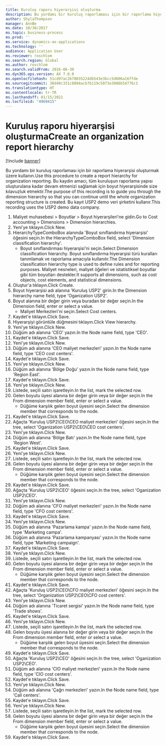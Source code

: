 ```yaml
---
title: Kuruluş raporu hiyerarşisi oluşturma
description: Bu yordamı bir kuruluş raporlaması için bir raporlama hiyerarşisi oluşturmak üzere kullanın.
author: ShylaThompson
manager: AnnBe
ms.date: 10/30/2017
ms.topic: business-process
ms.prod: ''
ms.service: dynamics-ax-applications
ms.technology: ''
audience: Application User
ms.reviewer: roschlom
ms.search.region: Global
ms.author: roschlom
ms.search.validFrom: 2016-06-30
ms.dyn365.ops.version: AX 7.0.0
ms.openlocfilehash: 51cd97ac2b78035224db543e3bcc5d606a16ffde
ms.sourcegitcommit: 38d40c331c8894acb7b119c5073e3088b54776c1
ms.translationtype: HT
ms.contentlocale: tr-TR
ms.lasthandoff: 01/15/2021
ms.locfileid: "4969415"
---
```

# <a name="create-an-organization-report-hierarchy"></a><span data-ttu-id="7f1f0-103">Kuruluş raporu hiyerarşisi oluşturma</span><span class="sxs-lookup"><span data-stu-id="7f1f0-103">Create an organization report hierarchy</span></span>

[!include [banner](../../includes/banner.md)]

<span data-ttu-id="7f1f0-104">Bu yordamı bir kuruluş raporlaması için bir raporlama hiyerarşisi oluşturmak üzere kullanın.</span><span class="sxs-lookup"><span data-stu-id="7f1f0-104">Use this procedure to create a report hierarchy for organization reporting.</span></span> <span data-ttu-id="7f1f0-105">Bu kaydın amacı, tüm kuruluşun raporlama yapısı oluşturulana kadar devam etmenizi sağlamak için boyut hiyerarşisinde size kılavuzluk etmektir.</span><span class="sxs-lookup"><span data-stu-id="7f1f0-105">The purpose of this recording is to guide you through the dimension hierarchy so that you can continue until the whole organization reporting structure is created.</span></span> <span data-ttu-id="7f1f0-106">Bu kayıt USP2 demo veri şirketini kullanır.</span><span class="sxs-lookup"><span data-stu-id="7f1f0-106">This recording uses the USP2 demo data company.</span></span>

1. <span data-ttu-id="7f1f0-107">Maliyet muhasebesi > Boyutlar > Boyut hiyerarşileri'ne gidin.</span><span class="sxs-lookup"><span data-stu-id="7f1f0-107">Go to Cost accounting > Dimensions > Dimension hierarchies.</span></span>
2. <span data-ttu-id="7f1f0-108">Yeni'ye tıklayın.</span><span class="sxs-lookup"><span data-stu-id="7f1f0-108">Click New.</span></span>
3. <span data-ttu-id="7f1f0-109">HierarchyTypeComboBox alanında 'Boyut sınıflandırma hiyerarşisi' öğesini seçin.</span><span class="sxs-lookup"><span data-stu-id="7f1f0-109">In the HierarchyTypeComboBox field, select 'Dimension classification hierarchy'.</span></span>
    * <span data-ttu-id="7f1f0-110">Boyut sınıflandırması hiyerarşisi'ni seçin.</span><span class="sxs-lookup"><span data-stu-id="7f1f0-110">Select Dimension classification hierarchy.</span></span> <span data-ttu-id="7f1f0-111">Boyut sınıflandırma hiyerarşisi türü kuralları tanımlamak ve raporlama amacıyla kullanılır.</span><span class="sxs-lookup"><span data-stu-id="7f1f0-111">The Dimension classification hierarchy type is used to define rules and for reporting purposes.</span></span> <span data-ttu-id="7f1f0-112">Maliyet nesneleri, maliyet öğeleri ve istatistiksel boyutlar gibi tüm boyutları destekler.</span><span class="sxs-lookup"><span data-stu-id="7f1f0-112">It supports all dimensions, such as cost objects, cost elements, and statistical dimensions.</span></span>  
4. <span data-ttu-id="7f1f0-113">Oluştur'a tıklayın.</span><span class="sxs-lookup"><span data-stu-id="7f1f0-113">Click Create.</span></span>
5. <span data-ttu-id="7f1f0-114">Boyut hiyerarşisi adı alanına 'Kuruluş USP2' girin.</span><span class="sxs-lookup"><span data-stu-id="7f1f0-114">In the Dimension hierarchy name field, type 'Oganization USP2'.</span></span>
6. <span data-ttu-id="7f1f0-115">Boyut alanına bir değer girin veya buradan bir değer seçin.</span><span class="sxs-lookup"><span data-stu-id="7f1f0-115">In the Dimension field, enter or select a value.</span></span>
    * <span data-ttu-id="7f1f0-116">Maliyet Merkezleri'ni seçin.</span><span class="sxs-lookup"><span data-stu-id="7f1f0-116">Select Cost centers.</span></span>  
7. <span data-ttu-id="7f1f0-117">Kaydet'e tıklayın.</span><span class="sxs-lookup"><span data-stu-id="7f1f0-117">Click Save.</span></span>
8. <span data-ttu-id="7f1f0-118">Hiyerarşiyi görüntüle düğmesini tıklayın.</span><span class="sxs-lookup"><span data-stu-id="7f1f0-118">Click View hierarchy.</span></span>
9. <span data-ttu-id="7f1f0-119">Yeni'ye tıklayın.</span><span class="sxs-lookup"><span data-stu-id="7f1f0-119">Click New.</span></span>
10. <span data-ttu-id="7f1f0-120">Düğüm adı alanına 'CEO' yazın.</span><span class="sxs-lookup"><span data-stu-id="7f1f0-120">In the Node name field, type 'CEO'.</span></span>
11. <span data-ttu-id="7f1f0-121">Kaydet'e tıklayın.</span><span class="sxs-lookup"><span data-stu-id="7f1f0-121">Click Save.</span></span>
12. <span data-ttu-id="7f1f0-122">Yeni'ye tıklayın.</span><span class="sxs-lookup"><span data-stu-id="7f1f0-122">Click New.</span></span>
13. <span data-ttu-id="7f1f0-123">Düğüm adı alanına 'CEO maliyet merkezleri' yazın.</span><span class="sxs-lookup"><span data-stu-id="7f1f0-123">In the Node name field, type 'CEO cost centers'.</span></span>
14. <span data-ttu-id="7f1f0-124">Kaydet'e tıklayın.</span><span class="sxs-lookup"><span data-stu-id="7f1f0-124">Click Save.</span></span>
15. <span data-ttu-id="7f1f0-125">Yeni'ye tıklayın.</span><span class="sxs-lookup"><span data-stu-id="7f1f0-125">Click New.</span></span>
16. <span data-ttu-id="7f1f0-126">Düğüm adı alanına 'Bölge Doğu' yazın.</span><span class="sxs-lookup"><span data-stu-id="7f1f0-126">In the Node name field, type 'Region East'.</span></span>
17. <span data-ttu-id="7f1f0-127">Kaydet'e tıklayın.</span><span class="sxs-lookup"><span data-stu-id="7f1f0-127">Click Save.</span></span>
18. <span data-ttu-id="7f1f0-128">Yeni'ye tıklayın.</span><span class="sxs-lookup"><span data-stu-id="7f1f0-128">Click New.</span></span>
19. <span data-ttu-id="7f1f0-129">Listede, seçili satırı işaretleyin.</span><span class="sxs-lookup"><span data-stu-id="7f1f0-129">In the list, mark the selected row.</span></span>
20. <span data-ttu-id="7f1f0-130">Gelen boyutu üyesi alanına bir değer girin veya bir değer seçin.</span><span class="sxs-lookup"><span data-stu-id="7f1f0-130">In the From dimension member field, enter or select a value.</span></span>
    * <span data-ttu-id="7f1f0-131">Düğüme karşılık gelen boyut üyesini seçin.</span><span class="sxs-lookup"><span data-stu-id="7f1f0-131">Select the dimension member that corresponds to the node.</span></span>  
21. <span data-ttu-id="7f1f0-132">Kaydet'e tıklayın.</span><span class="sxs-lookup"><span data-stu-id="7f1f0-132">Click Save.</span></span>
22. <span data-ttu-id="7f1f0-133">Ağaçta 'Kuruluş USP2\CEO\CEO maliyet merkezleri' öğesini seçin.</span><span class="sxs-lookup"><span data-stu-id="7f1f0-133">In the tree, select 'Oganization USP2\CEO\CEO cost centers'.</span></span>
23. <span data-ttu-id="7f1f0-134">Yeni'ye tıklayın.</span><span class="sxs-lookup"><span data-stu-id="7f1f0-134">Click New.</span></span>
24. <span data-ttu-id="7f1f0-135">Düğüm adı alanına 'Bölge Batı' yazın.</span><span class="sxs-lookup"><span data-stu-id="7f1f0-135">In the Node name field, type 'Region West'.</span></span>
25. <span data-ttu-id="7f1f0-136">Kaydet'e tıklayın.</span><span class="sxs-lookup"><span data-stu-id="7f1f0-136">Click Save.</span></span>
26. <span data-ttu-id="7f1f0-137">Yeni'ye tıklayın.</span><span class="sxs-lookup"><span data-stu-id="7f1f0-137">Click New.</span></span>
27. <span data-ttu-id="7f1f0-138">Listede, seçili satırı işaretleyin.</span><span class="sxs-lookup"><span data-stu-id="7f1f0-138">In the list, mark the selected row.</span></span>
28. <span data-ttu-id="7f1f0-139">Gelen boyutu üyesi alanına bir değer girin veya bir değer seçin.</span><span class="sxs-lookup"><span data-stu-id="7f1f0-139">In the From dimension member field, enter or select a value.</span></span>
    * <span data-ttu-id="7f1f0-140">Düğüme karşılık gelen boyut üyesini seçin.</span><span class="sxs-lookup"><span data-stu-id="7f1f0-140">Select the dimension member that corresponds to the node.</span></span>  
29. <span data-ttu-id="7f1f0-141">Kaydet'e tıklayın.</span><span class="sxs-lookup"><span data-stu-id="7f1f0-141">Click Save.</span></span>
30. <span data-ttu-id="7f1f0-142">Ağaçta 'Kuruluş USP2\CEO' öğesini seçin.</span><span class="sxs-lookup"><span data-stu-id="7f1f0-142">In the tree, select 'Oganization USP2\CEO'.</span></span>
31. <span data-ttu-id="7f1f0-143">Yeni'ye tıklayın.</span><span class="sxs-lookup"><span data-stu-id="7f1f0-143">Click New.</span></span>
32. <span data-ttu-id="7f1f0-144">Düğüm adı alanına 'CFO maliyet merkezleri' yazın.</span><span class="sxs-lookup"><span data-stu-id="7f1f0-144">In the Node name field, type 'CFO cost centers'.</span></span>
33. <span data-ttu-id="7f1f0-145">Kaydet'e tıklayın.</span><span class="sxs-lookup"><span data-stu-id="7f1f0-145">Click Save.</span></span>
34. <span data-ttu-id="7f1f0-146">Yeni'ye tıklayın.</span><span class="sxs-lookup"><span data-stu-id="7f1f0-146">Click New.</span></span>
35. <span data-ttu-id="7f1f0-147">Düğüm adı alanına 'Pazarlama kampa' yazın.</span><span class="sxs-lookup"><span data-stu-id="7f1f0-147">In the Node name field, type 'Marketing campa'.</span></span>
36. <span data-ttu-id="7f1f0-148">Düğüm adı alanına 'Pazarlama kampanyası' yazın.</span><span class="sxs-lookup"><span data-stu-id="7f1f0-148">In the Node name field, type 'Marketing campaign'.</span></span>
37. <span data-ttu-id="7f1f0-149">Kaydet'e tıklayın.</span><span class="sxs-lookup"><span data-stu-id="7f1f0-149">Click Save.</span></span>
38. <span data-ttu-id="7f1f0-150">Yeni'ye tıklayın.</span><span class="sxs-lookup"><span data-stu-id="7f1f0-150">Click New.</span></span>
39. <span data-ttu-id="7f1f0-151">Listede, seçili satırı işaretleyin.</span><span class="sxs-lookup"><span data-stu-id="7f1f0-151">In the list, mark the selected row.</span></span>
40. <span data-ttu-id="7f1f0-152">Gelen boyutu üyesi alanına bir değer girin veya bir değer seçin.</span><span class="sxs-lookup"><span data-stu-id="7f1f0-152">In the From dimension member field, enter or select a value.</span></span>
    * <span data-ttu-id="7f1f0-153">Düğüme karşılık gelen boyut üyesini seçin.</span><span class="sxs-lookup"><span data-stu-id="7f1f0-153">Select the dimension member that corresponds to the node.</span></span>  
41. <span data-ttu-id="7f1f0-154">Kaydet'e tıklayın.</span><span class="sxs-lookup"><span data-stu-id="7f1f0-154">Click Save.</span></span>
42. <span data-ttu-id="7f1f0-155">Ağaçta 'Kuruluş USP2\CEO\CFO maliyet merkezleri' öğesini seçin.</span><span class="sxs-lookup"><span data-stu-id="7f1f0-155">In the tree, select 'Organization USP2\CEO\CFO cost centers'.</span></span>
43. <span data-ttu-id="7f1f0-156">Yeni'ye tıklayın.</span><span class="sxs-lookup"><span data-stu-id="7f1f0-156">Click New.</span></span>
44. <span data-ttu-id="7f1f0-157">Düğüm adı alanına 'Ticaret sergisi' yazın.</span><span class="sxs-lookup"><span data-stu-id="7f1f0-157">In the Node name field, type 'Trade shows'.</span></span>
45. <span data-ttu-id="7f1f0-158">Kaydet'e tıklayın.</span><span class="sxs-lookup"><span data-stu-id="7f1f0-158">Click Save.</span></span>
46. <span data-ttu-id="7f1f0-159">Yeni'ye tıklayın.</span><span class="sxs-lookup"><span data-stu-id="7f1f0-159">Click New.</span></span>
47. <span data-ttu-id="7f1f0-160">Listede, seçili satırı işaretleyin.</span><span class="sxs-lookup"><span data-stu-id="7f1f0-160">In the list, mark the selected row.</span></span>
48. <span data-ttu-id="7f1f0-161">Gelen boyutu üyesi alanına bir değer girin veya bir değer seçin.</span><span class="sxs-lookup"><span data-stu-id="7f1f0-161">In the From dimension member field, enter or select a value.</span></span>
    * <span data-ttu-id="7f1f0-162">Düğüme karşılık gelen boyut üyesini seçin.</span><span class="sxs-lookup"><span data-stu-id="7f1f0-162">Select the dimension member that corresponds to the node.</span></span>  
49. <span data-ttu-id="7f1f0-163">Kaydet'e tıklayın.</span><span class="sxs-lookup"><span data-stu-id="7f1f0-163">Click Save.</span></span>
50. <span data-ttu-id="7f1f0-164">Ağaçta 'Kuruluş USP2\CEO' öğesini seçin.</span><span class="sxs-lookup"><span data-stu-id="7f1f0-164">In the tree, select 'Oganization USP2\CEO'.</span></span>
51. <span data-ttu-id="7f1f0-165">Düğüm adı alanına 'CIO maliyet merkezleri' yazın.</span><span class="sxs-lookup"><span data-stu-id="7f1f0-165">In the Node name field, type 'CIO cost centers'.</span></span>
52. <span data-ttu-id="7f1f0-166">Kaydet'e tıklayın.</span><span class="sxs-lookup"><span data-stu-id="7f1f0-166">Click Save.</span></span>
53. <span data-ttu-id="7f1f0-167">Yeni'ye tıklayın.</span><span class="sxs-lookup"><span data-stu-id="7f1f0-167">Click New.</span></span>
54. <span data-ttu-id="7f1f0-168">Düğüm adı alanına 'Çağrı merkezleri' yazın.</span><span class="sxs-lookup"><span data-stu-id="7f1f0-168">In the Node name field, type 'Call centers'.</span></span>
55. <span data-ttu-id="7f1f0-169">Kaydet'e tıklayın.</span><span class="sxs-lookup"><span data-stu-id="7f1f0-169">Click Save.</span></span>
56. <span data-ttu-id="7f1f0-170">Yeni'ye tıklayın.</span><span class="sxs-lookup"><span data-stu-id="7f1f0-170">Click New.</span></span>
57. <span data-ttu-id="7f1f0-171">Listede, seçili satırı işaretleyin.</span><span class="sxs-lookup"><span data-stu-id="7f1f0-171">In the list, mark the selected row.</span></span>
58. <span data-ttu-id="7f1f0-172">Gelen boyutu üyesi alanına bir değer girin veya bir değer seçin.</span><span class="sxs-lookup"><span data-stu-id="7f1f0-172">In the From dimension member field, enter or select a value.</span></span>
    * <span data-ttu-id="7f1f0-173">Düğüme karşılık gelen boyut üyesini seçin.</span><span class="sxs-lookup"><span data-stu-id="7f1f0-173">Select the dimension member that corresponds to the node.</span></span>  
59. <span data-ttu-id="7f1f0-174">Kaydet'e tıklayın.</span><span class="sxs-lookup"><span data-stu-id="7f1f0-174">Click Save.</span></span>

